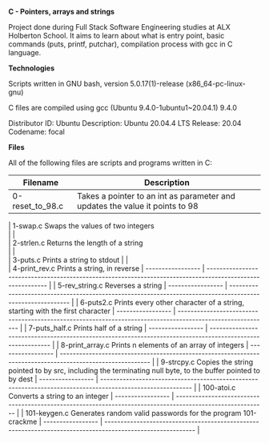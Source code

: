 __C - Pointers, arrays and strings__

Project done during Full Stack Software Engineering studies at ALX Holberton School. It aims to learn about what is entry point, basic commands (puts, printf, putchar), compilation process with gcc in C language.

__Technologies__

Scripts written in GNU bash, version 5.0.17(1)-release (x86_64-pc-linux-gnu) 

C files are compiled using gcc (Ubuntu 9.4.0-1ubuntu1~20.04.1) 9.4.0

Distributor ID: Ubuntu
Description:    Ubuntu 20.04.4 LTS
Release:        20.04
Codename:       focal

__Files__                                                                                                                             
                                                                                                                                      
All of the following files are scripts and programs written in C: 

| __Filename__       |   __Description__
| -----------------  |  ---------------------------------------------------------------------------------------------------------- |
| 0-reset_to_98.c	   |  Takes a pointer to an int as parameter and updates the value it points to 98

| 1-swap.c	             Swaps the values of two integers                                                                          
|                    |  
| 2-strlen.c             Returns the length of a string                                                                            
|                    |                                                                                                             
| 3-puts.c	             Prints a string to stdout
|                    |  
| 4-print_rev.c	         Prints a string, in reverse
| -----------------  |  ---------------------------------------------------------------------------------------------------------- |
| 5-rev_string.c	       Reverses a string
| -----------------  |  ---------------------------------------------------------------------------------------------------------- |
| 6-puts2.c	             Prints every other character of a string, starting with the first character
| -----------------  |  ---------------------------------------------------------------------------------------------------------- |
| 7-puts_half.c	         Prints half of a string
| -----------------  |  ---------------------------------------------------------------------------------------------------------- |
| 8-print_array.c        Prints n elements of an array of integers
| -----------------  |  ---------------------------------------------------------------------------------------------------------- |
| 9-strcpy.c	           Copies the string pointed to by src, including the terminating null byte, to the buffer pointed to by dest
| -----------------  |  ---------------------------------------------------------------------------------------------------------- |
| 100-atoi.c	           Converts a string to an integer
| -----------------  |  ---------------------------------------------------------------------------------------------------------- |
|  101-keygen.c	         Generates random valid passwords for the program 101-crackme
| -----------------  |  ---------------------------------------------------------------------------------------------------------- |
